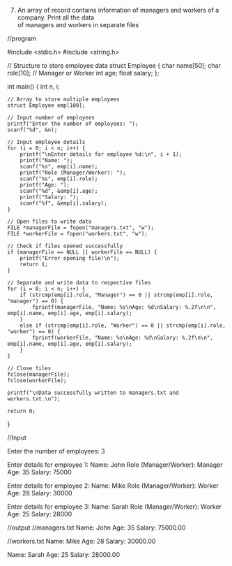 7. An array of record contains information of managers and workers of a company. Print all the data  
of managers and workers in separate files

//program 

#include <stdio.h>
#include <string.h>

// Structure to store employee data
struct Employee {
    char name[50];
    char role[10]; // Manager or Worker
    int age;
    float salary;
};

int main() {
    int n, i;

    // Array to store multiple employees
    struct Employee emp[100];

    // Input number of employees
    printf("Enter the number of employees: ");
    scanf("%d", &n);

    // Input employee details
    for (i = 0; i < n; i++) {
        printf("\nEnter details for employee %d:\n", i + 1);
        printf("Name: ");
        scanf("%s", emp[i].name);
        printf("Role (Manager/Worker): ");
        scanf("%s", emp[i].role);
        printf("Age: ");
        scanf("%d", &emp[i].age);
        printf("Salary: ");
        scanf("%f", &emp[i].salary);
    }

    // Open files to write data
    FILE *managerFile = fopen("managers.txt", "w");
    FILE *workerFile = fopen("workers.txt", "w");

    // Check if files opened successfully
    if (managerFile == NULL || workerFile == NULL) {
        printf("Error opening file!\n");
        return 1;
    }

    // Separate and write data to respective files
    for (i = 0; i < n; i++) {
        if (strcmp(emp[i].role, "Manager") == 0 || strcmp(emp[i].role, "manager") == 0) {
            fprintf(managerFile, "Name: %s\nAge: %d\nSalary: %.2f\n\n", emp[i].name, emp[i].age, emp[i].salary);
        } 
        else if (strcmp(emp[i].role, "Worker") == 0 || strcmp(emp[i].role, "worker") == 0) {
            fprintf(workerFile, "Name: %s\nAge: %d\nSalary: %.2f\n\n", emp[i].name, emp[i].age, emp[i].salary);
        }
    }

    // Close files
    fclose(managerFile);
    fclose(workerFile);

    printf("\nData successfully written to managers.txt and workers.txt.\n");

    return 0;
}



//Input 

Enter the number of employees: 3

Enter details for employee 1:
Name: John
Role (Manager/Worker): Manager
Age: 35
Salary: 75000

Enter details for employee 2:
Name: Mike
Role (Manager/Worker): Worker
Age: 28
Salary: 30000

Enter details for employee 3:
Name: Sarah
Role (Manager/Worker): Worker
Age: 25
Salary: 28000


//output 
//managers.txt 
Name: John
Age: 35
Salary: 75000.00

//workers.txt
Name: Mike
Age: 28
Salary: 30000.00

Name: Sarah
Age: 25
Salary: 28000.00
